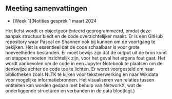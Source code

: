 ## Meeting samenvattingen
- [Week 1](Notities gesprek 1 maart 2024 

Het liefst wordt er objectgeoriënteerd geprogrammeerd, omdat deze aanpak structuur biedt en de code overzichtelijker maakt. Er is een GitHub repository waar Pascal en Shannen ook bij kunnen om de voortgang te bekijken. Het is essentieel dat de code schaalbaar is voor grote hoeveelheden bestanden. Er moet bewijs zijn dat de output uit de bron komt en stappen moeten inzichtelijk zijn, voor het geval het ergens fout gaat. Het wordt aanbevolen om de code in een Jupyter Notebook te plaatsen om de denkwijze achter de code toe te lichten. Er wordt voorgesteld om naar bibliotheken zoals NLTK te kijken voor tekstverwerking en naar Wikidata voor mogelijke informatiebronnen. Het visualiseren van relaties tussen entiteiten kan worden gedaan met behulp van NetworkX, wat de onderliggende structuren en verbanden in de data blootlegt.)